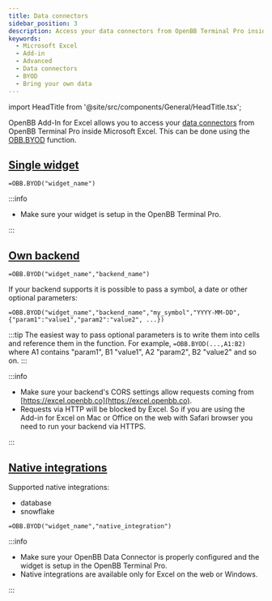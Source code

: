 ```yaml
---
title: Data connectors
sidebar_position: 3
description: Access your data connectors from OpenBB Terminal Pro inside OpenBB Add-in for Excel.
keywords:
  - Microsoft Excel
  - Add-in
  - Advanced
  - Data connectors
  - BYOD
  - Bring your own data
---
```


<!-- markdownlint-disable MD033 -->

import HeadTitle from '@site/src/components/General/HeadTitle.tsx';

<HeadTitle title="Data connectors | OpenBB Add-in for Excel Docs" />

OpenBB Add-In for Excel allows you to access your [data connectors](https://docs.openbb.co/pro/data-connectors) from OpenBB Terminal Pro inside Microsoft Excel. This can be done using the [OBB.BYOD](https://docs.openbb.co/excel/reference/byod) function.

## [Single widget](https://docs.openbb.co/pro/data-connectors/single-widget)

```excel
=OBB.BYOD("widget_name")
```

:::info

- Make sure your widget is setup in the OpenBB Terminal Pro.

:::

## [Own backend](https://docs.openbb.co/pro/data-connectors/integrate-your-own-backend)

```excel
=OBB.BYOD("widget_name","backend_name")
```

If your backend supports it is possible to pass a symbol, a date or other optional parameters:

```excel
=OBB.BYOD("widget_name","backend_name","my_symbol","YYYY-MM-DD",{"param1":"value1","param2":"value2", ...})
```

:::tip
The easiest way to pass optional parameters is to write them into cells and reference them in the function. For example, `=OBB.BYOD(...,A1:B2)` where A1 contains "param1", B1 "value1", A2 "param2", B2 "value2" and so on.
:::

:::info

- Make sure your backend's CORS settings allow requests coming from [https://excel.openbb.co](https://excel.openbb.co).
- Requests via HTTP will be blocked by Excel. So if you are using the Add-in for Excel on Mac or Office on the web with Safari browser you need to run your backend via HTTPS.

:::

## [Native integrations](https://docs.openbb.co/pro/data-connectors#native-integrations)

Supported native integrations:

- database
- snowflake

```excel
=OBB.BYOD("widget_name","native_integration")
```

:::info

- Make sure your OpenBB Data Connector is properly configured and the widget is setup in the OpenBB Terminal Pro.
- Native integrations are available only for Excel on the web or Windows.

:::
